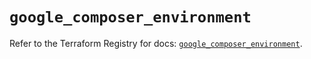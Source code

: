 # `google_composer_environment`

Refer to the Terraform Registry for docs: [`google_composer_environment`](https://registry.terraform.io/providers/hashicorp/google/6.36.1/docs/resources/composer_environment).
